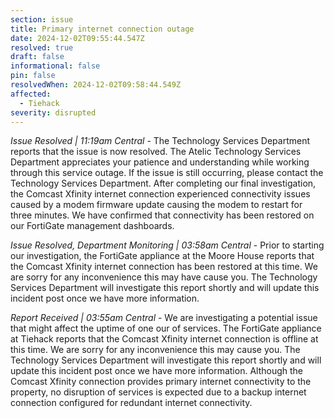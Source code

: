```yaml
---
section: issue
title: Primary internet connection outage
date: 2024-12-02T09:55:44.547Z
resolved: true
draft: false
informational: false
pin: false
resolvedWhen: 2024-12-02T09:58:44.549Z
affected:
  - Tiehack
severity: disrupted
---
```

*Issue Resolved | 11:19am Central* - The Technology Services Department reports that the issue is now resolved. The Atelic Technology Services Department appreciates your patience and understanding while working through this service outage. If the issue is still occurring, please contact the Technology Services Department. After completing our final investigation, the Comcast Xfinity internet connection experienced connectivity issues caused by a modem firmware update causing the modem to restart for three minutes. We have confirmed that connectivity has been restored on our FortiGate management dashboards.

*Issue Resolved, Department Monitoring | 03:58am Central* - Prior to starting our investigation, the FortiGate appliance at the Moore House reports that the Comcast Xfinity internet connection has been restored at this time. We are sorry for any inconvenience this may have cause you. The Technology Services Department will investigate this report shortly and will update this incident post once we have more information.

*Report Received | 03:55am Central* - We are investigating a potential issue that might affect the uptime of one our of services. The FortiGate appliance at Tiehack reports that the Comcast Xfinity internet connection is offline at this time. We are sorry for any inconvenience this may cause you. The Technology Services Department will investigate this report shortly and will update this incident post once we have more information. Although the Comcast Xfinity connection provides primary internet connectivity to the property, no disruption of services is expected due to a backup internet connection configured for redundant internet connectivity.
